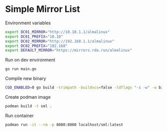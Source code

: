 # Simple Mirror List

Environment variables

```bash
export DC01_MIRROR="http://10.10.1.1/almalinux"
export DC01_PREFIX="10.10"
export DC02_MIRROR="http://192.168.1.1/almalinux"
export DC02_PREFIX="192.168"
export DEFAULT_MIRROR="https://mirrors.rda.run/almalinux"
```

Run on dev environment

```bash
go run main.go
```

Compile new binary

```bash
CGO_ENABLED=0 go build -trimpath -buildvcs=false -ldflags "-s -w" -o bin/sml
```

Create podman image

```bash
podman build -t sml .
```

Run container

```bash
podman run -it --rm -p 8080:8080 localhost/sml:latest
```

